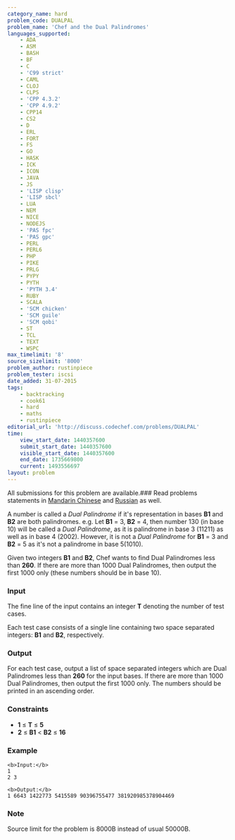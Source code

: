 ```yaml
---
category_name: hard
problem_code: DUALPAL
problem_name: 'Chef and the Dual Palindromes'
languages_supported:
    - ADA
    - ASM
    - BASH
    - BF
    - C
    - 'C99 strict'
    - CAML
    - CLOJ
    - CLPS
    - 'CPP 4.3.2'
    - 'CPP 4.9.2'
    - CPP14
    - CS2
    - D
    - ERL
    - FORT
    - FS
    - GO
    - HASK
    - ICK
    - ICON
    - JAVA
    - JS
    - 'LISP clisp'
    - 'LISP sbcl'
    - LUA
    - NEM
    - NICE
    - NODEJS
    - 'PAS fpc'
    - 'PAS gpc'
    - PERL
    - PERL6
    - PHP
    - PIKE
    - PRLG
    - PYPY
    - PYTH
    - 'PYTH 3.4'
    - RUBY
    - SCALA
    - 'SCM chicken'
    - 'SCM guile'
    - 'SCM qobi'
    - ST
    - TCL
    - TEXT
    - WSPC
max_timelimit: '8'
source_sizelimit: '8000'
problem_author: rustinpiece
problem_tester: iscsi
date_added: 31-07-2015
tags:
    - backtracking
    - cook61
    - hard
    - maths
    - rustinpiece
editorial_url: 'http://discuss.codechef.com/problems/DUALPAL'
time:
    view_start_date: 1440357600
    submit_start_date: 1440357600
    visible_start_date: 1440357600
    end_date: 1735669800
    current: 1493556697
layout: problem
---
```

All submissions for this problem are available.###  Read problems statements in [Mandarin Chinese](http://www.codechef.com/download/translated/COOK61/mandarin/DUALPAL.pdf) and [Russian](http://www.codechef.com/download/translated/COOK61/russian/DUALPAL.pdf) as well.

A number is called a _Dual Palindrome_ if it's representation in bases **B1** and **B2** are both palindromes. e.g. Let **B1** = 3, **B2** = 4, then number 130 (in base 10) will be called a _Dual Palindrome_, as it is palindrome in base 3 (11211) as well as in base 4 (2002). However, it is not a _Dual Palindrome_ for **B1** = 3 and **B2** = 5 as it's not a palindrome in base 5(1010).

Given two integers **B1** and **B2**, Chef wants to find Dual Palindromes less than **260**. If there are more than 1000 Dual Palindromes, then output the first 1000 only (these numbers should be in base 10).

### Input

The fine line of the input contains an integer **T** denoting the number of test cases.

 Each test case consists of a single line containing two space separated integers: **B1** and **B2**, respectively.

### Output

For each test case, output a list of space separated integers which are Dual Palindromes less than **260** for the input bases. If there are more than 1000 Dual Palindromes, then output the first 1000 only. The numbers should be printed in an ascending order.

### Constraints

- **1** ≤ **T** ≤ **5**
- **2** ≤ **B1** < **B2** ≤ **16**

### Example

```
<b>Input:</b>
1
2 3

<b>Output:</b>
1 6643 1422773 5415589 90396755477 381920985378904469

```
### Note

Source limit for the problem is 8000B instead of usual 50000B.